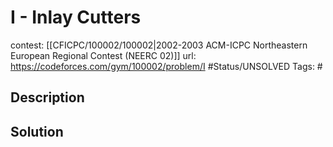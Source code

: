 # I - Inlay Cutters

contest: [[CFICPC/100002/100002|2002-2003 ACM-ICPC Northeastern European Regional Contest (NEERC 02)]]
url: https://codeforces.com/gym/100002/problem/I
#Status/UNSOLVED
Tags: #

## Description

## Solution

